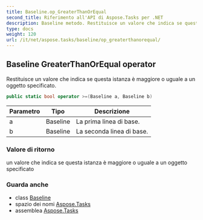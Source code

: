 ```yaml
---
title: Baseline.op_GreaterThanOrEqual
second_title: Riferimento all'API di Aspose.Tasks per .NET
description: Baseline metodo. Restituisce un valore che indica se questa istanza è maggiore o uguale a un oggetto specificato.
type: docs
weight: 120
url: /it/net/aspose.tasks/baseline/op_greaterthanorequal/
---
```

## Baseline GreaterThanOrEqual operator

Restituisce un valore che indica se questa istanza è maggiore o uguale a un oggetto specificato.

```csharp
public static bool operator >=(Baseline a, Baseline b)
```

| Parametro | Tipo | Descrizione |
| --- | --- | --- |
| a | Baseline | La prima linea di base. |
| b | Baseline | La seconda linea di base. |

### Valore di ritorno

un valore che indica se questa istanza è maggiore o uguale a un oggetto specificato

### Guarda anche

* class [Baseline](../)
* spazio dei nomi [Aspose.Tasks](../../baseline/)
* assemblea [Aspose.Tasks](../../../)


